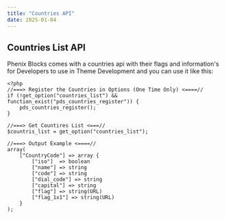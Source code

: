 ```yaml
---
title: "Countries API"
date: 2025-01-04
---
```


## Countries List API

Phenix Blocks comes with a countries api with their flags and information's for Developers to use in Theme Development and you can use it like this:

```
<?php
//===> Register the Countries in Options (One Time Only) <====//
if (!get_option("countries_list") && function_exist("pds_countries_register")) {
    pds_countries_register();
}

//===> Get Countires List <===//
$countris_list = get_option("countries_list");

//===> Output Example <====//
array(
    ["CountryCode"] => array {
        ["iso"]  => boolean
        ["name"] => string
        ["code"] => string
        ["dial_code"] => string
        ["capital"] => string
        ["flag"] => string(URL)
        ["flag_1x1"] => string(URL)
    }
);
```
